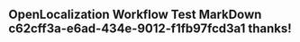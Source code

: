 <properties
ms.topic="hero-topic1"
ms.test1="hero-topic"
ms.test2="test"/>

## OpenLocalization Workflow Test MarkDown c62cff3a-e6ad-434e-9012-f1fb97fcd3a1 thanks!
